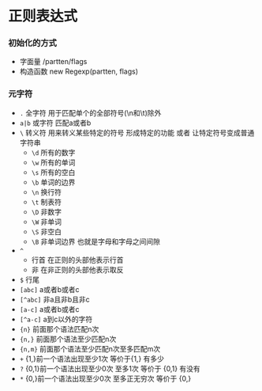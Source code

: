 # 正则表达式

### 初始化的方式

+ 字面量 /partten/flags
+ 构造函数 new Regexp(partten, flags)

### 元字符

+ `.` 全字符 用于匹配单个的全部符号(\n和\t)除外
+ `a|b` 或字符 匹配a或者b
+ `\` 转义符 用来转义某些特定的符号 形成特定的功能 或者 让特定符号变成普通字符串
  + `\d` 所有的数字
  + `\w` 所有的单词
  + `\s` 所有的空白
  + `\b` 单词的边界
  + `\n` 换行符
  + `\t` 制表符
  + `\D` 非数字
  + `\W` 非单词
  + `\S` 非空白
  + `\B` 非单词边界 也就是字母和字母之间间隙
+ `^`
  + 行首 在正则的头部他表示行首
  + 非 在非正则的头部他表示取反
+ `$` 行尾
+ `[abc]` a或者b或者c
+ `[^abc]` 非a且非b且非c
+ `[a-c]` a或者b或者c
+ `[^a-c]` a到c以外的字符
+ `{n}` 前面那个语法匹配n次
+ `{n,}` 前面那个语法至少匹配n次
+ `{n,m}` 前面那个语法至少匹配n次至多匹配m次
+ `+`  {1,}前一个语法出现至少1次 等价于{1,} 有多少
+ `?` {0,1}前一个语法出现至少0次 至多1次 等价于 {0,1} 有没有
+ `*` {0,}前一个语法出现至少0次 至多正无穷次 等价于 {0,}

